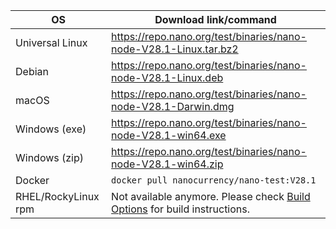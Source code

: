 | OS                  | Download link/command                                            |
|---------------------|------------------------------------------------------------------|
| Universal Linux     | https://repo.nano.org/test/binaries/nano-node-V28.1-Linux.tar.bz2 |
| Debian              | https://repo.nano.org/test/binaries/nano-node-V28.1-Linux.deb    |
| macOS               | https://repo.nano.org/test/binaries/nano-node-V28.1-Darwin.dmg   |
| Windows (exe)       | https://repo.nano.org/test/binaries/nano-node-V28.1-win64.exe    |
| Windows (zip)       | https://repo.nano.org/test/binaries/nano-node-V28.1-win64.zip    |
| Docker              | `docker pull nanocurrency/nano-test:V28.1`                       |
| RHEL/RockyLinux rpm | Not available anymore. Please check [Build Options](#build-options) for build instructions.                               |
